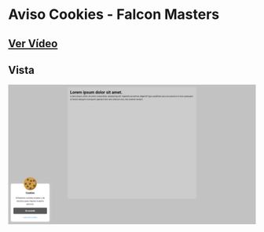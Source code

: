 # Aviso Cookies - Falcon Masters

## [Ver Vídeo](https://youtu.be/45-nGXheXwc)
## Vista
![View](view.jpg)